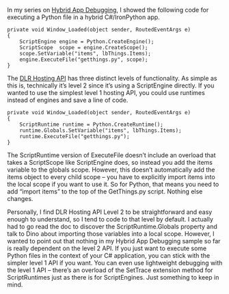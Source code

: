 In my series on [Hybrid App
Debugging](http://devhawk.net/2009/10/06/Lightweight+Debugging+For+Hybrid+CIronPython+Apps.aspx),
I showed the following code for executing a Python file in a hybrid
C\#/IronPython app.

``` {.brush: .csharp}
private void Window_Loaded(object sender, RoutedEventArgs e)
{
    ScriptEngine engine = Python.CreateEngine();
    ScriptScope  scope = engine.CreateScope();
    scope.SetVariable("items", lbThings.Items);
    engine.ExecuteFile("getthings.py", scope);
}
```

The [DLR Hosting
API](javascript:window.location.href='http://dlr.codeplex.com/Project/Download/FileDownload.aspx?DownloadId=84001';)
has three distinct levels of functionality. As simple as this is,
technically it’s level 2 since it’s using a ScriptEngine directly. If
you wanted to use the simplest level 1 hosting API, you could use
runtimes instead of engines and save a line of code.

``` {.brush: .csharp}
private void Window_Loaded(object sender, RoutedEventArgs e)
{
    ScriptRuntime runtime = Python.CreateRuntime();
    runtime.Globals.SetVariable("items", lbThings.Items);
    runtime.ExecuteFile("getthings.py");
}
```

The ScriptRuntime version of ExecuteFile doesn’t include an overload
that takes a ScriptScope like ScriptEngine does, so instead you add the
items variable to the globals scope. However, this doesn’t automatically
add the items object to every child scope – you have to explicitly
import items into the local scope if you want to use it. So for Python,
that means you need to add “import items” to the top of the GetThings.py
script. Nothing else changes.

Personally, I find DLR Hosting API Level 2 to be straightforward and
easy enough to understand, so I tend to code to that level by default. I
actually had to go read the doc to discover the ScriptRuntime.Globals
property and talk to Dino about importing those variables into a local
scope. However, I wanted to point out that nothing in my Hybrid App
Debugging sample so far is really dependent on the level 2 API. If you
just want to execute some Python files in the context of your C\#
application, you can stick with the simpler level 1 API if you want. You
can even use lightweight debugging with the level 1 API – there’s an
overload of the SetTrace extension method for ScriptRuntimes just as
there is for ScriptEngines. Just something to keep in mind.
